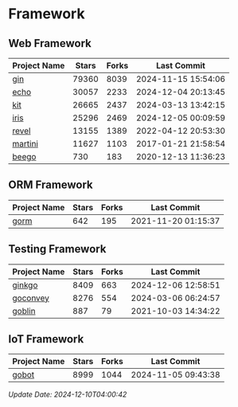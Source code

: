 # Framework

## Web Framework
| Project Name | Stars | Forks | Last Commit |
| ------------ | ----- | ----- | ----------- |
| [gin](https://github.com/gin-gonic/gin) | 79360 | 8039 | 2024-11-15 15:54:06 |
| [echo](https://github.com/labstack/echo) | 30057 | 2233 | 2024-12-04 20:13:45 |
| [kit](https://github.com/go-kit/kit) | 26665 | 2437 | 2024-03-13 13:42:15 |
| [iris](https://github.com/kataras/iris) | 25296 | 2469 | 2024-12-05 00:09:59 |
| [revel](https://github.com/revel/revel) | 13155 | 1389 | 2022-04-12 20:53:30 |
| [martini](https://github.com/go-martini/martini) | 11627 | 1103 | 2017-01-21 21:58:54 |
| [beego](https://github.com/astaxie/beego) | 730 | 183 | 2020-12-13 11:36:23 |

## ORM Framework
| Project Name | Stars | Forks | Last Commit |
| ------------ | ----- | ----- | ----------- |
| [gorm](https://github.com/jinzhu/gorm) | 642 | 195 | 2021-11-20 01:15:37 |

## Testing Framework
| Project Name | Stars | Forks | Last Commit |
| ------------ | ----- | ----- | ----------- |
| [ginkgo](https://github.com/onsi/ginkgo) | 8409 | 663 | 2024-12-06 12:58:51 |
| [goconvey](https://github.com/smartystreets/goconvey) | 8276 | 554 | 2024-03-06 06:24:57 |
| [goblin](https://github.com/franela/goblin) | 887 | 79 | 2021-10-03 14:34:22 |

## IoT Framework
| Project Name | Stars | Forks | Last Commit |
| ------------ | ----- | ----- | ----------- |
| [gobot](https://github.com/hybridgroup/gobot) | 8999 | 1044 | 2024-11-05 09:43:38 |

*Update Date: 2024-12-10T04:00:42*
